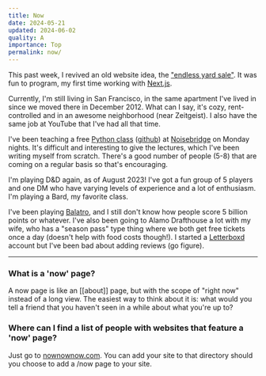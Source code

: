 ```yaml
---
title: Now
date: 2024-05-21
updated: 2024-06-02
quality: A
importance: Top
permalink: now/
---
```


This past week, I revived an old website idea, the ["endless yard sale"](https://endlessyard.sale). It was fun to program, my first time working with [Next.js](https://nextjs.org/).

Currently, I'm still living in San Francisco, in the same apartment I've lived in since we moved there in December 2012. What can I say, it's cozy, rent-controlled and in an awesome neighborhood (near Zeitgeist). I also have the same job at YouTube that I've had all that time.

I've been teaching a free [Python class](https://www.noisebridge.net/wiki/PyClass) ([github](https://github.com/audiodude/PythonClass)) at [Noisebridge](http://noisebridge.net/) on Monday nights. It's difficult and interesting to give the lectures, which I've been writing myself from scratch. There's a good number of people (5-8) that are coming on a regular basis so that's encouraging.

I'm playing D&D again, as of August 2023! I've got a fun group of 5 players and one DM who have varying levels of experience and a lot of enthusiasm. I'm playing a Bard, my favorite class.

I've been playing [Balatro](https://www.playbalatro.com/), and I still don't know how people score 5 billion points or whatever. I've also been going to Alamo Drafthouse a lot with my wife, who has a "season pass" type thing where we both get free tickets once a day (doesn't help with food costs though!). I started a [Letterboxd](https://letterboxd.com/audiodude/) account but I've been bad about adding reviews (go figure).

---

### What is a 'now' page?

A now page is like an [[about]] page, but with the scope of "right now" instead of a long view. The easiest way to think about it is: what would you tell a friend that you haven't seen in a while about what you're up to?

### Where can I find a list of people with websites that feature a 'now' page?

Just go to [nownownow.com](https://nownownow.com). You can add your site to that directory should you choose to add a /now page to your site.
